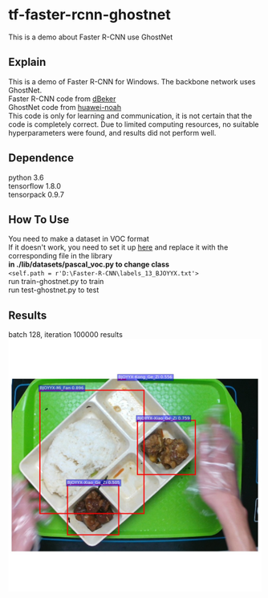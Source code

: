# tf-faster-rcnn-ghostnet
This is a demo about Faster R-CNN use GhostNet 


## Explain
This is a demo of Faster R-CNN for Windows. The backbone network uses GhostNet.  
Faster R-CNN code from [dBeker](https://github.com/dBeker/Faster-RCNN-TensorFlow-Python3)  
GhostNet code from [huawei-noah](https://github.com/huawei-noah/ghostnet)  
This code is only for learning and communication, it is not certain that the code is completely correct. Due to limited computing resources, no suitable hyperparameters were found, and results did not perform well.

## Dependence
python 3.6  
tensorflow 1.8.0  
tensorpack 0.9.7

## How To Use
You need to make a dataset in VOC format   
If it doesn't work, you need to set it up [here](https://github.com/dBeker/Faster-RCNN-TensorFlow-Python3) and replace it with the corresponding file in the library  
__in ./lib/datasets/pascal_voc.py to change class__  
`<self.path = r'D:\Faster-R-CNN\labels_13_BJOYYX.txt'>`  
run train-ghostnet.py to train  
run test-ghostnet.py to test  

## Results
batch 128, iteration 100000 results   
![result](https://github.com/S0soo/tf-faster-rcnn-ghostnet/blob/master/output/000548.jpg)  





